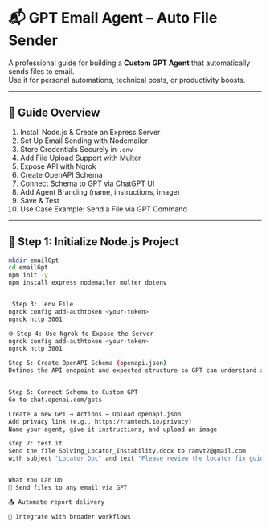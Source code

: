 # 📬 GPT Email Agent – Auto File Sender

A professional guide for building a **Custom GPT Agent** that automatically sends files to email.  
Use it for personal automations, technical posts, or productivity boosts.

---

## 📖 Guide Overview

1. Install Node.js & Create an Express Server  
2. Set Up Email Sending with Nodemailer  
3. Store Credentials Securely in `.env`  
4. Add File Upload Support with Multer  
5. Expose API with Ngrok  
6. Create OpenAPI Schema  
7. Connect Schema to GPT via ChatGPT UI  
8. Add Agent Branding (name, instructions, image)  
9. Save & Test  
10. Use Case Example: Send a File via GPT Command

---

## 🚀 Step 1: Initialize Node.js Project

```bash
mkdir emailGpt
cd emailGpt
npm init -y
npm install express nodemailer multer dotenv


 Step 3: .env File
ngrok config add-authtoken <your-token>
ngrok http 3001

🌐 Step 4: Use Ngrok to Expose the Server
ngrok config add-authtoken <your-token>
ngrok http 3001

Step 5: Create OpenAPI Schema (openapi.json)
Defines the API endpoint and expected structure so GPT can understand and call it.


Step 6: Connect Schema to Custom GPT
Go to chat.openai.com/gpts

Create a new GPT → Actions → Upload openapi.json
Add privacy link (e.g., https://ramtech.io/privacy)
Name your agent, give it instructions, and upload an image

step 7: test it
Send the file Solving_Locator_Instability.docx to ramvt2@gmail.com  
with subject "Locator Doc" and text "Please review the locator fix guide."


What You Can Do
📎 Send files to any email via GPT

📤 Automate report delivery

🔄 Integrate with broader workflows
